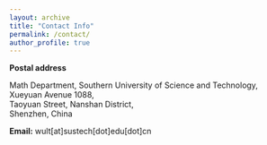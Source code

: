 ```yaml
---
layout: archive
title: "Contact Info"
permalink: /contact/
author_profile: true
---
```


**Postal address**

Math Department, Southern University of Science and Technology,\
Xueyuan Avenue 1088,\
Taoyuan Street, Nanshan District,\
Shenzhen, China

**Email:** wult[at]sustech[dot]edu[dot]cn


